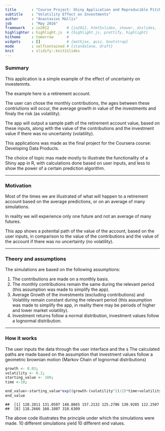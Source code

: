```yaml
---
title       : "Course Project: Shiny Application and Reproducible Pitch"
subtitle    : "Volatility Effect on Investments"
author      : "Anastasios Mallis"
job         : "May 2016"
framework   : io2012        # {io2012, html5slides, shower, dzslides, ...}
highlighter : highlight.js  # {highlight.js, prettify, highlight}
hitheme     : tomorrow      # 
widgets     : []            # {mathjax, quiz, bootstrap}
mode        : selfcontained # {standalone, draft}
knit        : slidify::knit2slides
---
```


### Summary

This application is a simple example of the effect of uncertainty on investemnts.


The example here is a retirement account.
 

The user can chose the monthly contributions, the ages between these contriutions will occur, the average growth in value of the investments and finaly the risk (as volatility).
 
 
The app will output a sample path of the retirement account value, based on these inputs, along with the value of the contributions and the investment value if there was no uncertainty (volatility).

This applications was made as the final project for the Coursera course: Developing Data Products.

The choice of topic mas made mostly to illustrate the functionality of a Shiny app in R, with calculations done based on user inputs, and less to show the power of a certain prediction algorithm.

---

### Motivation

Most of the times we are illustrated of what will happen to a retirement account based on the average predictions, or on an average of many simulations.

In reality we will experience only one future and not an average of many futures.

This app shows a potenital path of the value of the account, based on the user inputs, in comparison to the value of the contributions and the value of the account if there was no uncertainty (no volatility).

---

### Theory and assumptions

The simulations are based on the following assumptions:

1. The contributions are made on a monthly basis.
2. The monthly contributions remain the same during the relevant period (this assumption was made to simplify the app).
3. Average Growth of the investments (excluding contributions) and Volatility remain constant during the relevant period (this assumption was made to simplify the app, in reality there may be periods of higher and lower market volatility).
4. Investment returns follow a normal distribution, investment values follow a lognormal distribution.

---

### How it works

The user inputs the data through the user interface and the s
The calculated paths are made based on the assumption that investment values follow a geometric brownian motion (Markov Chain of lognormal distributions)

```r
growth <- 0.03;
volatility <- 0.2;
starting_value <- 100;
time <-10;

end_value<-starting_value*exp((growth-(volatility^2)/2)*time+volatility*sqrt(time)**rnorm(10));
end_value
```

```
##  [1] 120.2811 131.0507 148.8665 157.2132 125.2786 130.9285 122.2507
##  [8] 118.2666 168.1807 310.6309
```
The above code illustrates the principle under which the simulations were made. 10 different simulations yield 10 different end values.

